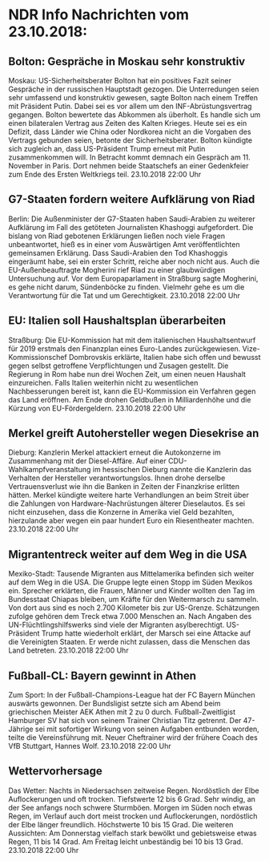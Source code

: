 # NDR Info Nachrichten vom 23.10.2018:


## Bolton: Gespräche in Moskau sehr konstruktiv
Moskau: 	US-Sicherheitsberater Bolton hat ein positives Fazit seiner Gespräche in der russischen Hauptstadt gezogen. Die Unterredungen seien sehr umfassend und konstruktiv gewesen, sagte Bolton nach einem Treffen mit Präsident Putin. Dabei sei es vor allem um den INF-Abrüstungsvertrag gegangen. Bolton bewertete das Abkommen als überholt. Es handle sich um einen bilateralen Vertrag aus Zeiten des Kalten Krieges. Heute sei es ein Defizit, dass Länder wie China oder Nordkorea nicht an die Vorgaben des Vertrags gebunden seien, betonte der Sicherheitsberater. Bolton kündigte sich zugleich an, dass US-Präsident Trump erneut mit Putin zusammenkommen will. In Betracht kommt demnach ein Gespräch am 11. November in Paris. Dort nehmen beide Staatschefs an einer Gedenkfeier zum Ende des Ersten Weltkriegs teil. 23.10.2018 22:00 Uhr 

## G7-Staaten fordern weitere Aufklärung von Riad
Berlin: Die Außenminister der G7-Staaten haben Saudi-Arabien zu weiterer Aufklärung im Fall des getöteten Journalisten Khashoggi aufgefordert. Die bislang von Riad gebotenen Erklärungen ließen noch viele Fragen unbeantwortet, hieß es in einer vom Auswärtigen Amt veröffentlichten gemeinsamen Erklärung. Dass Saudi-Arabien den Tod Khashoggis eingeräumt habe, sei ein erster Schritt, reiche aber noch nicht aus. Auch die EU-Außenbeauftragte Mogherini rief Riad zu einer glaubwürdigen Untersuchung auf. Vor dem Europaparlament in Straßburg sagte Mogherini, es gehe nicht darum, Sündenböcke zu finden. Vielmehr gehe es um die Verantwortung für die Tat und um Gerechtigkeit. 23.10.2018 22:00 Uhr 

## EU: Italien soll Haushaltsplan überarbeiten
Straßburg: Die EU-Kommission hat mit dem italienischen Haushaltsentwurf für 2019 erstmals den Finanzplan eines Euro-Landes zurückgewiesen. Vize-Kommissionschef Dombrovskis erklärte, Italien habe sich offen und bewusst gegen selbst getroffene Verpflichtungen und Zusagen gestellt. Die Regierung in Rom habe nun drei Wochen Zeit, um einen neuen Haushalt einzureichen. Falls Italien weiterhin nicht zu wesentlichen Nachbesserungen bereit ist, kann die EU-Kommission ein Verfahren gegen das Land eröffnen. Am Ende drohen Geldbußen in Milliardenhöhe und die Kürzung von EU-Fördergeldern. 23.10.2018 22:00 Uhr 

## Merkel greift Autohersteller wegen Diesekrise an
Dieburg: Kanzlerin Merkel attackiert erneut die Autokonzerne im Zusammenhang mit der Diesel-Affäre. Auf einer CDU-Wahlkampfveranstaltung im hessischen Dieburg nannte die Kanzlerin das Verhalten der Hersteller verantwortungslos. Ihnen drohe derselbe Vertrauensverlust wie ihn die Banken in Zeiten der Finanzkrise erlitten hätten. Merkel kündigte weitere harte Verhandlungen an beim Streit über die Zahlungen von Hardware-Nachrüstungen älterer Dieselautos. Es sei nicht einzusehen, dass die Konzerne in Amerika viel Geld bezahlten, hierzulande aber wegen ein paar hundert Euro ein Riesentheater machten. 23.10.2018 22:00 Uhr 

## Migrantentreck weiter auf dem Weg in die USA
Mexiko-Stadt: Tausende Migranten aus Mittelamerika befinden sich weiter auf dem Weg in die USA. Die Gruppe legte einen Stopp im Süden Mexikos ein. Sprecher erklärten, die Frauen, Männer und Kinder wollten den Tag im Bundesstaat Chiapas bleiben, um Kräfte für den Weitermarsch zu sammeln. Von dort aus sind es noch 2.700 Kilometer bis zur US-Grenze. Schätzungen zufolge gehören dem Treck etwa 7.000 Menschen an. Nach Angaben des UN-Flüchtlingshilfswerks sind viele der Migranten asylberechtigt. US-Präsident Trump hatte wiederholt erklärt, der Marsch sei eine Attacke auf die Vereinigten Staaten. Er werde nicht zulassen, dass die Menschen das Land betreten. 23.10.2018 22:00 Uhr 

## Fußball-CL: Bayern gewinnt in Athen
Zum Sport: In der Fußball-Champions-League hat der FC Bayern München auswärts gewonnen. Der Bundsligist setzte sich am Abend beim griechischen Meister AEK Athen mit 2 zu 0 durch. Fußball-Zweitligist Hamburger SV hat sich von seinem Trainer Christian Titz getrennt. Der 47-Jährige sei mit sofortiger Wirkung von seinen Aufgaben entbunden worden, teilte die Vereinsführung mit. Neuer Cheftrainer wird der frühere Coach des VfB Stuttgart, Hannes Wolf. 23.10.2018 22:00 Uhr 

## Wettervorhersage
Das Wetter:
Nachts in Niedersachsen zeitweise Regen. Nordöstlich der Elbe
Auflockerungen und oft trocken. Tiefstwerte 12 bis 6 Grad. Sehr windig, an der See anfangs noch schwere Sturmböen. Morgen im Süden noch etwas Regen, im Verlauf auch dort meist trocken und Auflockerungen, nordöstlich der Elbe länger freundlich. Höchstwerte 10 bis 15 Grad. Die weiteren Aussichten: Am Donnerstag vielfach stark bewölkt und gebietsweise etwas Regen, 11 bis 14 Grad. Am Freitag leicht unbeständig bei 10 bis 13 Grad. 23.10.2018 22:00 Uhr 
